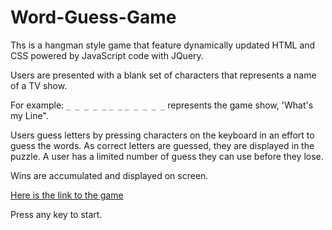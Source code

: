 # Word-Guess-Game
Ths is a hangman style game that feature dynamically updated HTML and CSS powered by JavaScript code with JQuery.

Users are presented with a blank set of characters that represents a name of a TV show.  

For example:   `_ _ _ _ _` `_ _`  `_ _ _ _ _` represents the game show, 'What's my Line".

Users guess letters by pressing characters on the keyboard in an effort to guess the words. As correct letters are guessed, they are displayed in the puzzle.  A user has a limited number of guess they can use before they lose.

Wins are accumulated and displayed on screen.  

[Here is the link to the game](https://edfeld.github.io/Word-Guess-Game/)

Press any key to start.